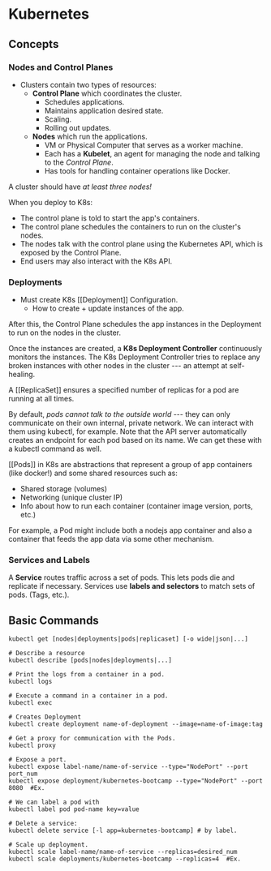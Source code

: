 # Kubernetes

## Concepts

### Nodes and Control Planes
- Clusters contain two types of resources:
	- **Control Plane** which coordinates the cluster.
		- Schedules applications.
		- Maintains application desired state.
		- Scaling.
		- Rolling out updates.
	- **Nodes** which run the applications.
		- VM or Physical Computer that serves as a worker machine.
		- Each has a **Kubelet**, an agent for managing the node and talking to the _Control Plane_.
		- Has tools for handling container operations like Docker.
	
A cluster should have _at least three nodes!_

When you deploy to K8s:
- The control plane is told to start the app's containers.
- The control plane schedules the containers to run on the cluster's nodes.
- The nodes talk with the control plane using the Kubernetes API, which is exposed by the Control Plane.
- End users may also interact with the K8s API.

### Deployments
- Must create K8s [[Deployment]] Configuration.
	- How to create + update instances of the app.

After this, the Control Plane schedules the app instances in the Deployment to run on the nodes in the cluster.

Once the instances are created, a **K8s Deployment Controller** continuously monitors the instances.  The K8s Deployment Controller tries to replace any broken instances with other nodes in the cluster --- an attempt at self-healing.

A [[ReplicaSet]] ensures a specified number of replicas for a pod are running at all times.

By default, _pods cannot talk to the outside world_ --- they can only communicate on their own internal, private network.  We can interact with them using kubectl, for example.  Note that the API server automatically creates an endpoint for each pod based on its name.  We can get these with a kubectl command as well.

[[Pods]] in K8s are abstractions that represent a group of app containers (like docker!) and some shared resources such as:
- Shared storage (volumes)
- Networking (unique cluster IP)
- Info about how to run each container (container image version, ports, etc.) 

For example, a Pod might include both a nodejs app container and also a container that feeds the app data via some other mechanism. 

### Services and Labels
A **Service** routes traffic across a set of pods.  This lets pods die and replicate if necessary.  Services use **labels and selectors** to match sets of pods.  (Tags, etc.).





## Basic Commands

```shell
kubectl get [nodes|deployments|pods|replicaset] [-o wide|json|...]

# Describe a resource
kubectl describe [pods|nodes|deployments|...]

# Print the logs from a container in a pod.
kubectl logs

# Execute a command in a container in a pod.
kubectl exec

# Creates Deployment
kubectl create deployment name-of-deployment --image=name-of-image:tag

# Get a proxy for communication with the Pods.
kubectl proxy

# Expose a port.
kubectl expose label-name/name-of-service --type="NodePort" --port port_num
kubectl expose deployment/kubernetes-bootcamp --type="NodePort" --port 8080  #Ex.

# We can label a pod with
kubectl label pod pod-name key=value

# Delete a service:
kubectl delete service [-l app=kubernetes-bootcamp] # by label.

# Scale up deployment.
kubectl scale label-name/name-of-service --replicas=desired_num
kubectl scale deployments/kubernetes-bootcamp --replicas=4  #Ex.

```